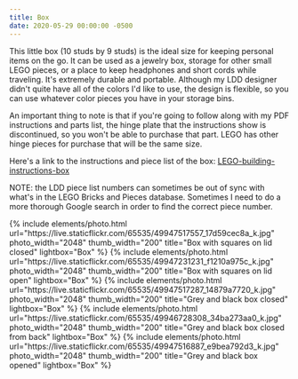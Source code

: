 ```yaml
---
title: Box
date: 2020-05-29 00:00:00 -0500
---
```


This little box (10 studs by 9 studs) is the ideal size for keeping personal items on the go. It can be used as a jewelry box, storage for other small LEGO pieces, or a place to keep headphones and short cords while traveling. It's extremely durable and portable. Although my LDD designer didn't quite have all of the colors I'd like to use, the design is flexible, so you can use whatever color pieces you have in your storage bins.

An important thing to note is that if you're going to follow along with my PDF instructions and parts list, the hinge plate that the instructions show is discontinued, so you won't be able to purchase that part. LEGO has other hinge pieces for purchase that will be the same size.

Here's a link to the instructions and piece list of the box: <a href="/assets/resources/LEGO-building-instructions-box.pdf" target="_blank">LEGO-building-instructions-box</a>

NOTE: the LDD piece list numbers can sometimes be out of sync with what's in the LEGO Bricks and Pieces database. Sometimes I need to do a more thorough Google search in order to find the correct piece number.

<div class="text-center">
  {% include elements/photo.html
      url="https://live.staticflickr.com/65535/49947517557_17d59cec8a_k.jpg"
      photo_width="2048" thumb_width="200" title="Box with squares on lid closed" lightbox="Box"
  %}
  {% include elements/photo.html
      url="https://live.staticflickr.com/65535/49947231231_f1210a975c_k.jpg"
      photo_width="2048" thumb_width="200" title="Box with squares on lid open" lightbox="Box"
  %}
  {% include elements/photo.html
      url="https://live.staticflickr.com/65535/49947517287_14879a7720_k.jpg"
      photo_width="2048" thumb_width="200" title="Grey and black box closed" lightbox="Box"
  %}
  {% include elements/photo.html
      url="https://live.staticflickr.com/65535/49946728308_34ba273aa0_k.jpg"
      photo_width="2048" thumb_width="200" title="Grey and black box closed from back" lightbox="Box"
  %}
  {% include elements/photo.html
      url="https://live.staticflickr.com/65535/49947516887_e9bea792d3_k.jpg"
      photo_width="2048" thumb_width="200" title="Grey and black box opened" lightbox="Box"
  %}
</div>
